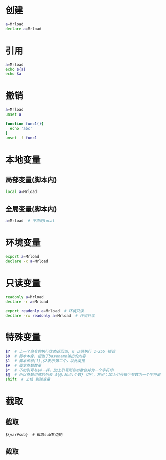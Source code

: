 # 创建

```bash
a=Mrload
declare a=Mrload

```


# 引用

```bash
a=Mrload
echo ${a}
echo $a
```
# 撤销

```bash
a=Mrload
unset a

function func1(){
  echo 'abc'
}
unset -f func1
```

# 本地变量

## 局部变量(脚本内)
```bash
local a=Mrload
```
## 全局变量(脚本内)
```bash
a=Mrload  # 不声明local
```
# 环境变量
```bash
export a=Mrload
declare -x a=Mrload
```
# 只读变量
```bash
readonly a=Mrload
declare -r a=Mrload

export readonly a=Mrload  # 环境只读
declare -rx readonly a=Mrload  # 环境只读
```

# 特殊变量
```bash
$?  # 上一个命令的执行状态返回值, 0 正确执行 1-255 错误
$0  # 脚本本身，相当于basename输出的内容
$1  # 脚本传参[1],$2表示第二个，以此类推
$#  # 脚本参数数量
$*  # 不加引号与$@一样，加上引号所有参数合并为一个字符串
$@  # 所以参数组成的列表 ${@:起点:个数} 切片，左闭；加上引号每个参数为一个字符串
shift  # 上档 剔除变量
```

# 截取
##  截取
```shell
${var#sub}  # 截取sub右边的
```
##  截取
